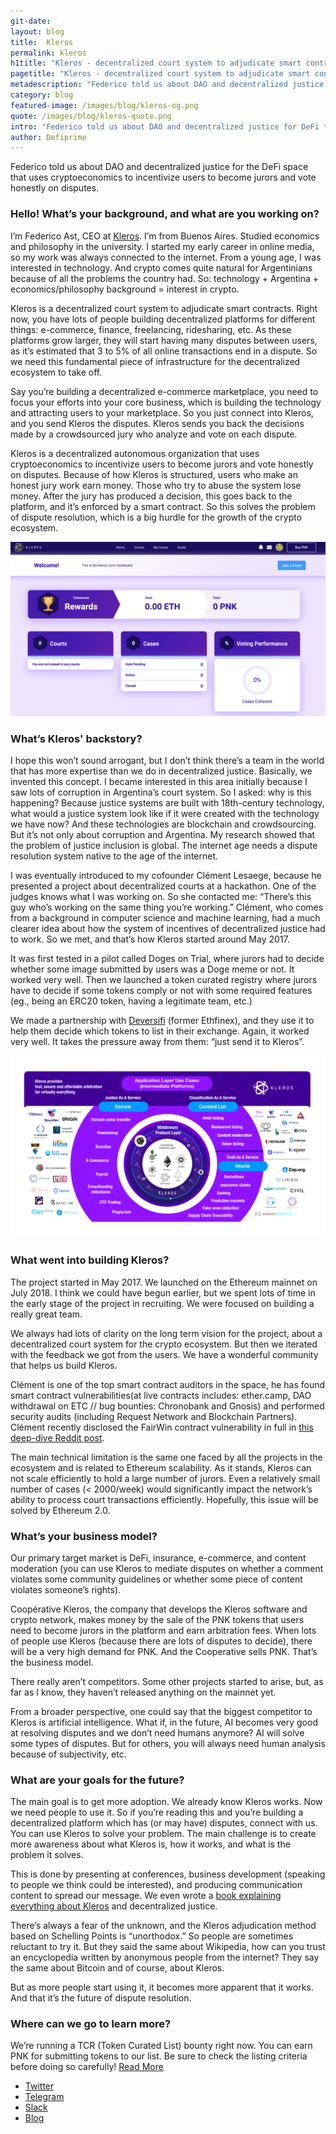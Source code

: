 ```yaml
---
git-date:
layout: blog
title:  Kleros
permalink: kleros
h1title: "Kleros - decentralized court system to adjudicate smart contracts"
pagetitle: "Kleros - decentralized court system to adjudicate smart contracts"
metadescription: "Federico told us about DAO and decentralized justice for DeFi that uses cryptoeconomics to incentivize users to become jurors and vote honestly on disputes."
category: blog
featured-image: /images/blog/kleros-og.png
quote: /images/blog/kleros-quote.png
intro: "Federico told us about DAO and decentralized justice for DeFi that uses cryptoeconomics to incentivize users to become jurors and vote honestly on disputes."
author: Defiprime
---
```

Federico told us about DAO and decentralized justice for the DeFi space that uses cryptoeconomics to incentivize users to become jurors and vote honestly on disputes.

### Hello! What’s your background, and what are you working on?

I’m Federico Ast, CEO at [Kleros](https://kleros.io/). I’m from Buenos Aires. Studied economics and philosophy in the university. I started my early career in online media, so my work was always connected to the internet.  From a young age, I was interested in technology. And crypto comes quite natural for Argentinians because of all the problems the country had. So: technology + Argentina + economics/philosophy background = interest in crypto.

Kleros is a decentralized court system to adjudicate smart contracts. Right now, you have lots of people building decentralized platforms for different things: e-commerce, finance, freelancing, ridesharing, etc. As these platforms grow larger, they will start having many disputes between users, as it’s estimated that 3 to 5% of all online transactions end in a dispute. So we need this fundamental piece of infrastructure for the decentralized ecosystem to take off.

Say you’re building a decentralized e-commerce marketplace, you need to focus your efforts into your core business, which is building the technology and attracting users to your marketplace. So you just connect into Kleros, and you send Kleros the disputes. Kleros sends you back the decisions made by a crowdsourced jury who analyze and vote on each dispute.

Kleros is a decentralized autonomous organization that uses cryptoeconomics to incentivize users to become jurors and vote honestly on disputes. Because of how Kleros is structured, users who make an honest jury work earn money. Those who try to abuse the system lose money.
After the jury has produced a decision, this goes back to the platform, and it’s enforced by a smart contract. So this solves the problem of dispute resolution, which is a big hurdle for the growth of the crypto ecosystem.

![](/images/blog/kleros2.png)

### What’s Kleros' backstory?

I hope this won’t sound arrogant, but I don’t think there’s a team in the world that has more expertise than we do in decentralized justice. Basically, we invented this concept. I became interested in this area initially because I saw lots of corruption in Argentina’s court system. So I asked: why is this happening? Because justice systems are built with 18th-century technology, what would a justice system look like if it were created with the technology we have now? And these technologies are blockchain and crowdsourcing. But it’s not only about corruption and Argentina. My research showed that the problem of justice inclusion is global. The internet age needs a dispute resolution system native to the age of the internet.

I was eventually introduced to my cofounder Clément Lesaege, because he presented a project about decentralized courts at a hackathon. One of the judges knows what I was working on. So she contacted me: “There’s this guy who’s working on the same thing you’re working.” Clément, who comes from a background in computer science and machine learning, had a much clearer idea about how the system of incentives of decentralized justice had to work. So we met, and that’s how Kleros started around May 2017.

It was first tested in a pilot called Doges on Trial, where jurors had to decide whether some image submitted by users was a Doge meme or not. It worked very well. Then we launched a token curated registry where jurors have to decide if some tokens comply or not with some required features (eg., being an ERC20 token, having a legitimate team, etc.)

We made a partnership with [Deversifi](/deversifi) (former Ethfinex), and they use it to help them decide which tokens to list in their exchange. Again, it worked very well. It takes the pressure away from them: “just send it to Kleros”.

![](/images/blog/kleros1.png)

### What went into building Kleros?

The project started in May 2017. We launched on the Ethereum mainnet on July 2018. I think we could have begun earlier, but we spent lots of time in the early stage of the project in recruiting. We were focused on building a really great team.

We always had lots of clarity on the long term vision for the project, about a decentralized court system for the crypto ecosystem. But then we iterated with the feedback we got from the users. We have a wonderful community that helps us build Kleros.

Clément is one of the top smart contract auditors in the space, he has found smart contract vulnerabilities(at live contracts includes: ether.camp, DAO withdrawal on ETC // bug bounties: Chronobank and Gnosis) and performed security audits (including Request Network and Blockchain Partners). Clément recently disclosed the FairWin contract vulnerability in full in [this deep-dive Reddit post](https://www.reddit.com/r/ethereum/comments/darmk9/vulnerability_disclosure_fairwin_frontrunning_in/).

The main technical limitation is the same one faced by all the projects in the ecosystem and is related to Ethereum scalability. As it stands, Kleros can not scale efficiently to hold a large number of jurors. Even a relatively small number of cases (< 2000/week) would significantly impact the network’s ability to process court transactions efficiently.  Hopefully, this issue will be solved by Ethereum 2.0.

### What’s your business model?

Our primary target market is DeFi, insurance, e-commerce, and content moderation (you can use Kleros to mediate disputes on whether a comment violates some community guidelines or whether some piece of content violates someone’s rights).

Coopérative Kleros, the company that develops the Kleros software and crypto network, makes money by the sale of the PNK tokens that users need to become jurors in the platform and earn arbitration fees. When lots of people use Kleros (because there are lots of disputes to decide), there will be a very high demand for PNK. And the Cooperative sells PNK. That’s the business model.

There really aren’t competitors. Some other projects started to arise, but, as far as I know, they haven’t released anything on the mainnet yet.

From a broader perspective, one could say that the biggest competitor to Kleros is artificial intelligence. What if, in the future, AI becomes very good at resolving disputes and we don’t need humans anymore?  AI will solve some types of disputes. But for others, you will always need human analysis because of subjectivity, etc.

### What are your goals for the future?

The main goal is to get more adoption. We already know Kleros works. Now we need people to use it. So if you’re reading this and you’re building a decentralized platform which has (or may have) disputes, connect with us. You can use Kleros to solve your problem.  The main challenge is to create more awareness about what Kleros is, how it works, and what is the problem it solves.

This is done by presenting at conferences, business development (speaking to people we think could be interested), and producing communication content to spread our message. We even wrote a [book explaining everything about Kleros](https://ipfs.kleros.io/ipfs/QmZeV32S2VoyUnqJsRRCh75F1fP2AeomVq2Ury2fTt9V4z/Dispute-Resolution-Kleros.pdf) and decentralized justice.

There’s always a fear of the unknown, and the Kleros adjudication method based on Schelling Points is “unorthodox.” So people are sometimes reluctant to try it. But they said the same about Wikipedia, how can you trust an encyclopedia written by anonymous people from the internet? They say the same about Bitcoin and of course, about Kleros.

But as more people start using it, it becomes more apparent that it works. And that it’s the future of dispute resolution.

### Where can we go to learn more?

We’re running a TCR (Token Curated List) bounty right now. You can earn PNK for submitting tokens to our list. Be sure to check the listing criteria before doing so carefully! [Read More](https://blog.kleros.io/1mil-pnk-token-curated-registry-submission-bounty-open/)

- [Twitter](https://twitter.com/Kleros_io)
- [Telegram](https://t.me/kleros)
- [Slack](https://slack.kleros.io)
- [Blog](https://blog.kleros.io)
